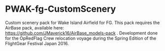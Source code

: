 # PWAK-fg-CustomScenery
Custom scenery pack for Wake Island Airfield for FG.
This pack requires the AirBase pack, available here: https://github.com/JMaverick16/AirBase_models-pack .
Development done for the OpRedFlag Crew relocation voyage during the Spring Edition of the FlightGear Festival Japan 2016.

